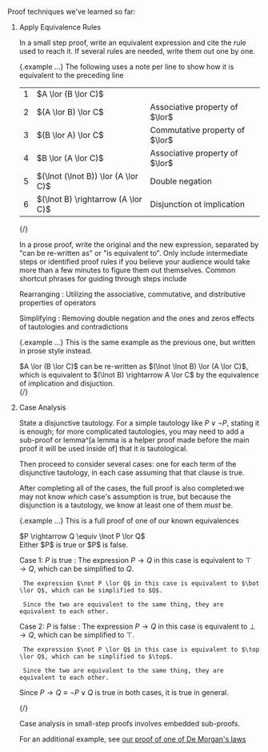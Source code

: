 Proof techniques we've learned so far:

1. Apply Equivalence Rules
    
    In a small step proof, write an equivalent expression and cite the rule used to reach it. If several rules are needed, write them out one by one.
    
    {.example ...} The following uses a note per line to show how it is equivalent to the preceding line
    
    <table class="TFL">
    <tr><td>1</td><td>$A \lor (B \lor C)$</td></tr>
    <tr><td>2</td><td>$(A \lor B) \lor C$</td><td>Associative property of $\lor$</tr>
    <tr><td>3</td><td>$(B \lor A) \lor C$</td><td>Commutative property of $\lor$</tr>
    <tr><td>4</td><td>$B \lor (A \lor C)$</td><td>Associative property of $\lor$</tr>
    <tr><td>5</td><td>$(\lnot (\lnot B)) \lor (A \lor C)$</td><td>Double negation</tr>
    <tr><td>6</td><td>$(\lnot B) \rightarrow (A \lor C)$</td><td>Disjunction ot implication</tr>
    </table>
    {/}
    
    In a prose proof, write the original and the new expression, separated by "can be re-written as" or "is equivalent to". Only include intermediate steps or identified proof rules if you believe your audience would take more than a few minutes to figure them out themselves.
    Common shortcut phrases for guiding through steps include
    
    Rearranging
    :   Utilizing the associative, commutative, and distributive properties of operators
    
    Simplifying
    :   Removing double negation and the ones and zeros effects of tautologies and contradictions
    
    {.example ...} This is the same example as the previous one, but written in prose style instead.
    
    <div class="snippet">
    $A \lor (B \lor C)$ can be re-written as $(\lnot \lnot B) \lor (A \lor C)$, which is equivalent to $(\lnot B) \rightarrow A \lor C$ by the equivalence of implication and disjuction.
    </div>
    {/}

2. Case Analysis
    
    State a disjunctive tautology.
    For a simple tautology like $P \lor \lnot P$, stating it is enough;
    for more complicated tautologies, you may need to add a sub-proof or lemma^[a lemma is a helper proof made before the main proof it will be used inside of] that it *is* tautological.
    
    Then proceed to consider several cases: one for each term of the disjunctive tautology, in each case assuming that that clause is true.
    
    After completing all of the cases, the full proof is also completed:we may not know *which* case's assumption is true, but because the disjunction is a tautology, we know at least one of them *must* be.
    
    {.example ...} This is a full proof of one of our known equivalences
    
    <div class="theorem">
    $P \rightarrow Q \equiv \lnot P \lor Q$
    </div>
    
    <div class="proof">
    Either $P$ is true or $P$ is false.
    
    Case 1: $P$ is true
    :   The expression $P \rightarrow Q$ in this case is equivalent to $\top \rightarrow Q$, which can be simplified to $Q$.
        
        The expression $\not P \lor Q$ in this case is equivalent to $\bot \lor Q$, which can be simplified to $Q$.
        
        Since the two are equivalent to the same thing, they are equivalent to each other.

    Case 2: $P$ is false
    :   The expression $P \rightarrow Q$ in this case is equivalent to $\bot \rightarrow Q$, which can be simplified to $\top$.
        
        The expression $\not P \lor Q$ in this case is equivalent to $\top \lor Q$, which can be simplified to $\top$.
        
        Since the two are equivalent to the same thing, they are equivalent to each other.

    Since $P \rightarrow Q \equiv \lnot P \lor Q$ is true in both cases, it is true in general.
    </div>
    {/}
    
    Case analysis in small-step proofs involves embedded sub-proofs.
    
    For an additional example, see [our proof of one of De Morgan's laws](demogan.html)
    
    
